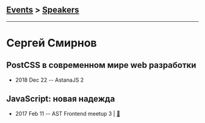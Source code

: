 ## [Events](../README.md) > [Speakers](../speakers.md)
---

# Сергей Смирнов

## PostCSS в современном мире web разработки
- 2018 Dec 22 -- AstanaJS 2    
## JavaScript: новая надежда
- 2017 Feb 11 -- AST Frontend meetup 3  | [:notebook:](https://sms-system.github.io/javascript-new-hope/)  
